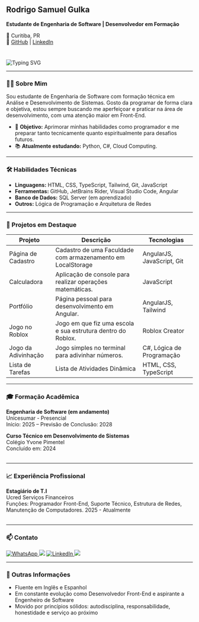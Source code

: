 ## Rodrigo Samuel Gulka

**Estudante de Engenharia de Software | Desenvolvedor em Formação**

📍 Curitiba, PR  
🔗 [GitHub](https://github.com/rodrigogulka) | [LinkedIn](https://linkedin.com/in/rodrigo-samuel-gulka-544032313)
#
![Typing SVG](https://readme-typing-svg.herokuapp.com?font=Fira+Code&size=24&duration=3000&pause=1000&color=00FF00&center=true&vCenter=true&width=500&lines=Olá,+Seja+Bem-Vindo+ao+meu+perfil!)

---

### 👨‍💻 Sobre Mim

Sou estudante de Engenharia de Software com formação técnica em Análise e Desenvolvimento de Sistemas. Gosto da programar de forma clara e objetiva, estou sempre buscando me aperfeiçoar e praticar na área de desenvolvimento, com uma atenção maior em Front-End.

- 🎯 **Objetivo:** Aprimorar minhas habilidades como programador e me preparar tanto tecnicamente quanto espiritualmente para desafios futuros.
- 📚 **Atualmente estudando:** Python, C#, Cloud Computing.

---

### 🛠️ Habilidades Técnicas

- **Linguagens:** HTML, CSS, TypeScript, Tailwind, Git, JavaScript
- **Ferramentas:** GitHub, JetBrains Rider, Visual Studio Code, Angular
- **Banco de Dados:** SQL Server (em aprendizado)
- **Outros:** Lógica de Programação e Arquitetura de Redes

---

### 📂 Projetos em Destaque

| Projeto | Descrição | Tecnologias |
|--------|-----------|-------------|
| Página de Cadastro | Cadastro de uma Faculdade com armazenamento em LocalStorage | AngularJS, JavaScript, Git|
| Calculadora| Aplicação de console para realizar operações matemáticas. | JavaScript |
| Portfólio| Página pessoal para desenvolvimento em Angular. | AngularJS, Tailwind |
| Jogo no Roblox | Jogo em que fiz uma escola e sua estrutura dentro do Roblox. | Roblox Creator |
| Jogo da Adivinhação | Jogo simples no terminal para adivinhar números. | C#, Lógica de Programação |
| Lista de Tarefas | Lista de Atividades Dinâmica | HTML, CSS, TypeScript |

---

### 🎓 Formação Acadêmica

**Engenharia de Software (em andamento)**<br>
Unicesumar - Presencial<br>
Início: 2025 – Previsão de Conclusão: 2028


**Curso Técnico em Desenvolvimento de Sistemas**<br>
Colégio Yvone Pimentel<br>
Concluído em: 2024<br><br>


---

### 📈 Experiência Profissional

**Estagiário de T.I**<br>
Ucred Serviços Financeiros<br>
Funções:  Programador Front-End, Suporte Técnico, Estrutura de Redes, Manutenção de Computadores.
2025 - Atualmente<br><br>

---

### 📫 Contato
<div>
    <a href="https://wa.me/5541987943771?text=Olá%20Rodrigo,%20vim%20pelo%20seu%20perfil%20no%20GitHub!" target="_blank">
  <img src="https://img.shields.io/badge/WhatsApp-25D366?style=for-the-badge&logo=whatsapp&logoColor=white" alt="WhatsApp">
</a>
   <a href="https://instagram.com/rsgulka" target="_blank"><img src="https://img.shields.io/badge/-Instagram-%23E4405F?style=for-the-badge&logo=instagram&logoColor=white" target="_blank"></a>
   <a href="https://www.linkedin.com/in/rodrigo-samuel-gulka-544032313" target="_blank">
  <img src="https://img.shields.io/badge/LinkedIn-0077B5?style=for-the-badge&logo=linkedin&logoColor=white" alt="LinkedIn">
</a>
    <a href = "mailto:gulkarodrigo@gmail.com"><img src="https://img.shields.io/badge/-Gmail-%23333?style=for-the-badge&logo=gmail&logoColor=white" target="_blank"></a>

---

### 🔰 Outras Informações

- Fluente em Inglês e Espanhol  
- Em constante evolução como Desenvolvedor Front-End e aspirante a Engenheiro de Software  
- Movido por princípios sólidos: autodisciplina, responsabilidade, honestidade e serviço ao próximo
